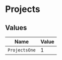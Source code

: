 # Projects


## Values

| Name          | Value         |
| ------------- | ------------- |
| `ProjectsOne` | 1             |